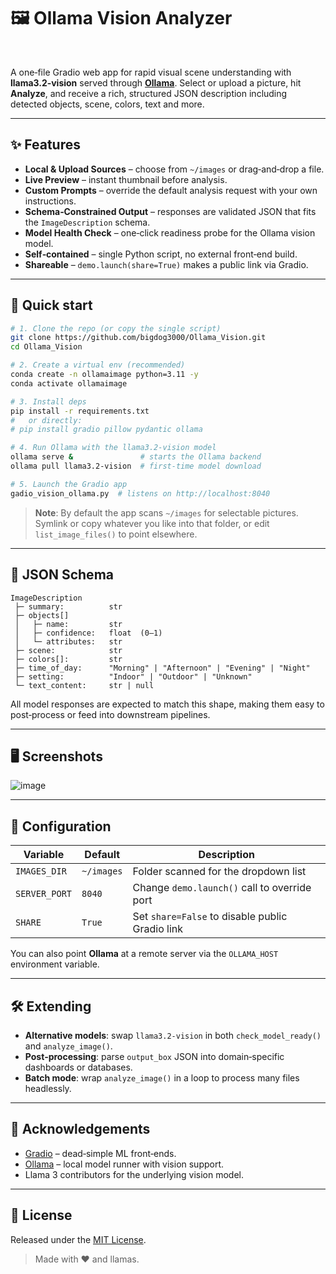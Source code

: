 # 🖼️ Ollama Vision Analyzer

  

A one‑file Gradio web app for rapid visual scene understanding with **llama3.2‑vision** served through **[Ollama](https://ollama.ai/)**. Select or upload a picture, hit **Analyze**, and receive a rich, structured JSON description including detected objects, scene, colors, text and more.

---

## ✨ Features

* **Local & Upload Sources** – choose from `~/images` or drag‑and‑drop a file.
* **Live Preview** – instant thumbnail before analysis.
* **Custom Prompts** – override the default analysis request with your own instructions.
* **Schema‑Constrained Output** – responses are validated JSON that fits the `ImageDescription` schema.
* **Model Health Check** – one‑click readiness probe for the Ollama vision model.
* **Self‑contained** – single Python script, no external front‑end build.
* **Shareable** – `demo.launch(share=True)` makes a public link via Gradio.

---

## 🚀 Quick start

```bash
# 1. Clone the repo (or copy the single script)
git clone https://github.com/bigdog3000/Ollama_Vision.git
cd Ollama_Vision

# 2. Create a virtual env (recommended)
conda create -n ollamaimage python=3.11 -y
conda activate ollamaimage

# 3. Install deps
pip install -r requirements.txt
#   or directly:
# pip install gradio pillow pydantic ollama

# 4. Run Ollama with the llama3.2‑vision model
ollama serve &               # starts the Ollama backend
ollama pull llama3.2-vision  # first‑time model download

# 5. Launch the Gradio app
gadio_vision_ollama.py  # listens on http://localhost:8040
```

> **Note**: By default the app scans `~/images` for selectable pictures. Symlink or copy whatever you like into that folder, or edit `list_image_files()` to point elsewhere.

---

## 🧩 JSON Schema

```text
ImageDescription
 ├─ summary:          str
 ├─ objects[]
 │   ├─ name:         str
 │   ├─ confidence:   float  (0–1)
 │   └─ attributes:   str
 ├─ scene:            str
 ├─ colors[]:         str
 ├─ time_of_day:      "Morning" | "Afternoon" | "Evening" | "Night"
 ├─ setting:          "Indoor" | "Outdoor" | "Unknown"
 └─ text_content:     str | null
```

All model responses are expected to match this shape, making them easy to post‑process or feed into downstream pipelines.

---

## 🖥️ Screenshots


![image](https://github.com/user-attachments/assets/271af9bb-bafe-43fc-9d63-b7e599b54625)


---

## 🔧 Configuration

| Variable      | Default    | Description                                     |
| ------------- | ---------- | ----------------------------------------------- |
| `IMAGES_DIR`  | `~/images` | Folder scanned for the dropdown list            |
| `SERVER_PORT` | `8040`     | Change `demo.launch()` call to override port    |
| `SHARE`       | `True`     | Set `share=False` to disable public Gradio link |

You can also point **Ollama** at a remote server via the `OLLAMA_HOST` environment variable.

---

## 🛠️ Extending

* **Alternative models**: swap `llama3.2-vision` in both `check_model_ready()` and `analyze_image()`.
* **Post‑processing**: parse `output_box` JSON into domain‑specific dashboards or databases.
* **Batch mode**: wrap `analyze_image()` in a loop to process many files headlessly.

---

## 🙏 Acknowledgements

* [Gradio](https://github.com/gradio-app/gradio) – dead‑simple ML front‑ends.
* [Ollama](https://github.com/jmorganca/ollama) – local model runner with vision support.
* Llama 3 contributors for the underlying vision model.

---

## 📜 License

Released under the [MIT License](LICENSE).

> Made with ❤️ and llamas.
